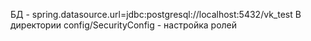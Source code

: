БД - spring.datasource.url=jdbc:postgresql://localhost:5432/vk_test
В директории config/SecurityConfig - настройка ролей
